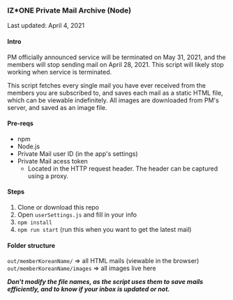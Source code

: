 ### IZ\*ONE Private Mail Archive (Node)

Last updated: April 4, 2021
#### Intro

PM officially announced service will be terminated on May 31, 2021, and the members will stop sending mail on April 28, 2021. This script will likely stop working when service is terminated.

This script fetches every single mail you have ever received from the members you are subscribed to, and saves each mail as a static HTML file, which can be viewable indefinitely. All images are downloaded from PM's server, and saved as an image file.

#### Pre-reqs
- npm
- Node.js
- Private Mail user ID (in the app's settings)
- Private Mail acess token
  - Located in the HTTP request header. The header can be captured using a proxy.

#### Steps
1. Clone or download this repo
2. Open `userSettings.js` and fill in your info
3. `npm install`
4. `npm run start` (run this when you want to get the latest mail)

#### Folder structure
`out/memberKoreanName/` => all HTML mails (viewable in the browser)
<br />
`out/memberKoreanName/images` => all images live here

***Don't modify the file names, as the script uses them to save mails efficiently, and to know if your inbox is updated or not.***

